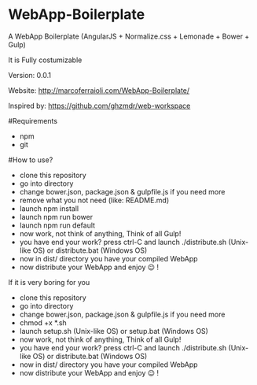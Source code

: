 # WebApp-Boilerplate

A WebApp Boilerplate (AngularJS + Normalize.css + Lemonade + Bower + Gulp)

It is Fully costumizable

Version: 0.0.1

Website: http://marcoferraioli.com/WebApp-Boilerplate/

Inspired by: https://github.com/ghzmdr/web-workspace

#Requirements

+	npm
+ git

#How to use?

+	clone this repository
+	go into directory
+	change bower.json, package.json & gulpfile.js if you need more
+	remove what you not need (like: README.md)
+	launch npm install
+	launch npm run bower
+	launch npm run default
+	now work, not think of anything, Think of all Gulp!
+	you have end your work? press ctrl-C and launch ./distribute.sh (Unix-like OS) or distribute.bat (Windows OS)
+	now in dist/ directory you have your compiled WebApp
+	now distribute your WebApp and enjoy :wink: !

If it is very boring for you

+	clone this repository
+	go into directory
+	change bower.json, package.json & gulpfile.js if you need more
+	chmod +x *.sh
+	launch setup.sh (Unix-like OS) or setup.bat (Windows OS)
+	now work, not think of anything, Think of all Gulp!
+	you have end your work? press ctrl-C and launch ./distribute.sh (Unix-like OS) or distribute.bat (Windows OS)
+	now in dist/ directory you have your compiled WebApp
+	now distribute your WebApp and enjoy :wink: !
